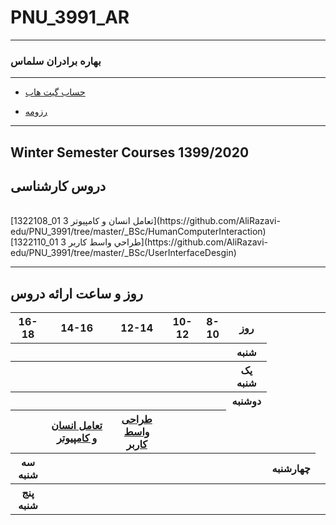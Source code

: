 
# PNU_3991_AR
---------
### بهاره برادران سلماس
 
---
- [حساب گیت هاب](https://github.com/BaharbSalmas/)

- [رزومه](https://github.com/BaharbSalmas/baharbsalmas.github.io)


------------------
## Winter Semester Courses 1399/2020

## دروس کارشناسی


<br>
[1322108_01 تعامل انسان و كامپيوتر 3](https://github.com/AliRazavi-edu/PNU_3991/tree/master/_BSc/HumanComputerInteraction)
<br>
[1322110_01 طراحي واسط كاربر 3](https://github.com/AliRazavi-edu/PNU_3991/tree/master/_BSc/UserInterfaceDesgin)

--------------
## روز و ساعت ارائه دروس

<table style="width:100%">
  <tr>
    <th >16-18</th>
    <th >14-16</th>
    <th >12-14</th>
    <th>10-12</th>
    <th>8-10</th>
    <th>روز</th>
  </tr>
  <tr>
    <th ></th>
    <th ></th>
    <th ></th>
    <th></th>
    <th></th>
    <th>شنبه</th>
  </tr>
   <tr>
    <th ></th>
    <th ></th>
    <th ></th>
    <th></th>
    <th ></th>
    <th>یک شنبه</th>
  </tr>
   <tr>
     <th ></th>
     <th ></th>
     <th></th>
    <th></th>
    <th></th>   
    <th>دوشنبه</th>
  </tr>
   <tr>
    <th ></th>
     <th ><a  href="https://github.com/AliRazavi-edu/PNU_3991/tree/master/_BSc/HumanComputerInteraction">تعامل انسان و کامپیوتر </a></th>
     <th><a  href="https://github.com/AliRazavi-edu/PNU_3991/tree/master/_BSc/UserInterfaceDesgin">طراحی واسط کاربر</a></th>
    <th></th>
    <th ></th>
      </tr>
 
   <tr>
    <th>سه شنبه</th>
    <th ></th>
    <th ></th>
    <th></th>
    <th></th>
     <th ></th>
    <th>چهارشنبه</th>
  </tr>
   <tr>
  <th>پنج شنبه</th>
    <th ></th>
    <th ></th>
    <th></th>
    <th ></th>
    <th></th>
    <th ></th>
    <th></th>
  </tr>
</table>
